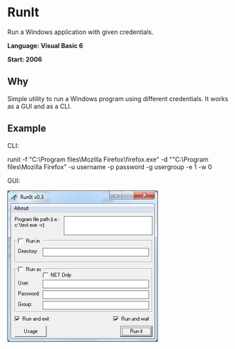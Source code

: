 # RunIt
Run a Windows application with given credentials.

**Language: Visual Basic 6**

**Start: 2006**

## Why
Simple utility to run a Windows program using different credentials. It works as a GUI and as a CLI.

## Example

CLI:

runit -f "C:\Program files\Mozilla Firefox\firefox.exe" -d ""C:\Program files\Mozilla Firefox\" -u username -p password -g usergroup -e 1 -w 0

GUI:

![Example](/images/example.jpg)